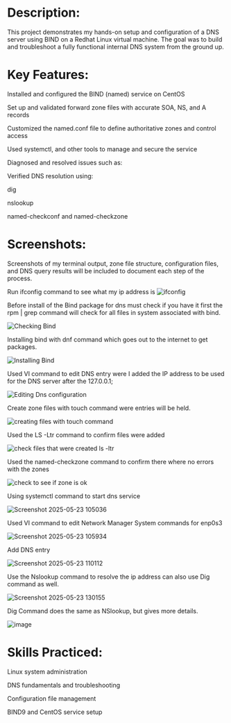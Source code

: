 #  Description:
This project demonstrates my hands-on setup and configuration of a DNS server using BIND on a Redhat Linux virtual machine. The goal was to build and troubleshoot a fully functional internal DNS system from the ground up.


# Key Features:
Installed and configured the BIND (named) service on CentOS

Set up and validated forward zone files with accurate SOA, NS, and A records

Customized the named.conf file to define authoritative zones and control access

Used systemctl, and other tools to manage and secure the service

Diagnosed and resolved issues such as:

Verified DNS resolution using:

dig

nslookup

named-checkconf and named-checkzone



# Screenshots:
Screenshots of my terminal output, zone file structure, configuration files, and DNS query results will be included to document each step of the process.

Run ifconfig command to see what my ip address is ![ifconfig](https://github.com/user-attachments/assets/60efd6bd-2024-480d-b23e-b4b57d2da9e5)


Before install of the Bind package for dns must check if you have it first the rpm | grep command will check for all files in system associated with bind.

![Checking Bind](https://github.com/user-attachments/assets/16227f5f-5eb9-412d-bd0a-4c03a8319cf3)





Installing bind with dnf command which goes out to the internet to get packages.

![Installing Bind](https://github.com/user-attachments/assets/b8075c16-2d7c-4855-955b-1be6ec97c651)



Used VI command to edit DNS entry were I added the IP address to be used for the DNS server after the 127.0.0.1; 

![Editing Dns configuration](https://github.com/user-attachments/assets/281ecf5d-fa82-4f37-a440-340cefcc7771)


Create zone files with touch command were entries will be held.

![creating files with touch command](https://github.com/user-attachments/assets/7324af17-3796-4dbf-bd72-19eb0d25c1a6)

Used the LS -Ltr command to confirm files were added

![check files that were created ls -ltr](https://github.com/user-attachments/assets/77994f13-8f3e-4b0e-ac82-2b0c30570254)

Used the named-checkzone command to confirm there where no errors with the zones

![check to see if zone is ok](https://github.com/user-attachments/assets/a2a8b502-0401-4948-af27-eecc3cd147a2)



Using systemctl command to start dns service

![Screenshot 2025-05-23 105036](https://github.com/user-attachments/assets/1d1722c3-ad28-44a5-b05e-8c347713efce)

Used VI command to edit Network Manager System commands for enp0s3

![Screenshot 2025-05-23 105934](https://github.com/user-attachments/assets/8a1343f1-014d-4fdf-935c-857a7e299df6)

Add DNS entry

![Screenshot 2025-05-23 110112](https://github.com/user-attachments/assets/ec2bd80d-2ed7-4ab8-aa15-c63859433625)

Use the Nslookup command to resolve the ip address can also use Dig command as well.

![Screenshot 2025-05-23 130155](https://github.com/user-attachments/assets/6d799cec-5f35-436a-b812-8f266e4fc126)

Dig Command does the same as NSlookup, but gives more details.

![image](https://github.com/user-attachments/assets/1531c36d-9924-43dc-93a0-0ad40fe2187b)

# Skills Practiced:
Linux system administration

DNS fundamentals and troubleshooting

Configuration file management

BIND9 and CentOS service setup

